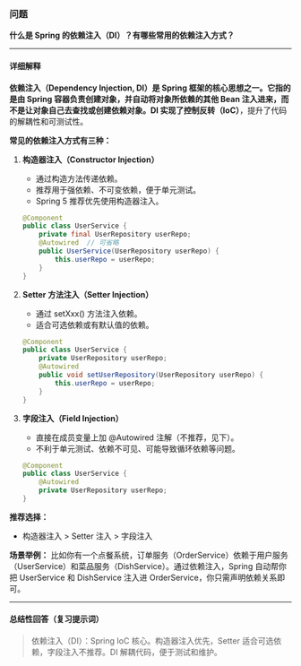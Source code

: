 ### 问题

**什么是 Spring 的依赖注入（DI）？有哪些常用的依赖注入方式？**

---

#### 详细解释

**依赖注入（Dependency Injection, DI）**是 Spring 框架的核心思想之一。它指的是由 Spring 容器负责创建对象，并自动将对象所依赖的其他 Bean 注入进来，而不是让对象自己去查找或创建依赖对象。DI 实现了**控制反转（IoC）**，提升了代码的解耦性和可测试性。

**常见的依赖注入方式有三种：**

1. **构造器注入（Constructor Injection）**
   - 通过构造方法传递依赖。
   - 推荐用于强依赖、不可变依赖，便于单元测试。
   - Spring 5 推荐优先使用构造器注入。
   ```java
   @Component
   public class UserService {
       private final UserRepository userRepo;
       @Autowired  // 可省略
       public UserService(UserRepository userRepo) {
           this.userRepo = userRepo;
       }
   }
   ```

2. **Setter 方法注入（Setter Injection）**
   - 通过 setXxx() 方法注入依赖。
   - 适合可选依赖或有默认值的依赖。
   ```java
   @Component
   public class UserService {
       private UserRepository userRepo;
       @Autowired
       public void setUserRepository(UserRepository userRepo) {
           this.userRepo = userRepo;
       }
   }
   ```

3. **字段注入（Field Injection）**
   - 直接在成员变量上加 @Autowired 注解（不推荐，见下）。
   - 不利于单元测试、依赖不可见、可能导致循环依赖等问题。
   ```java
   @Component
   public class UserService {
       @Autowired
       private UserRepository userRepo;
   }
   ```

**推荐选择：**
- 构造器注入 > Setter 注入 > 字段注入

**场景举例：**
比如你有一个点餐系统，订单服务（OrderService）依赖于用户服务（UserService）和菜品服务（DishService）。通过依赖注入，Spring 自动帮你把 UserService 和 DishService 注入进 OrderService，你只需声明依赖关系即可。

---

#### 总结性回答（复习提示词）

> 依赖注入（DI）：Spring IoC 核心。构造器注入优先，Setter 适合可选依赖，字段注入不推荐。DI 解耦代码，便于测试和维护。